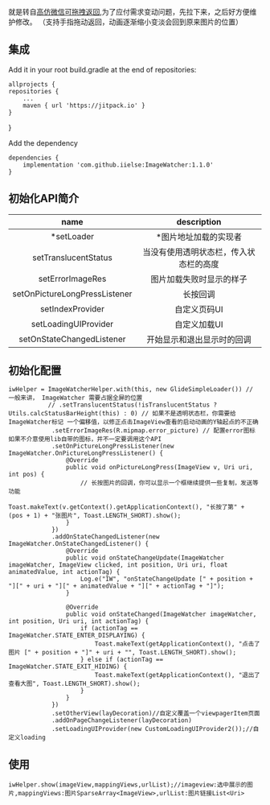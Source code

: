 
就是转自[高仿微信可拖拽返回][1],为了应付需求变动问题，先拉下来，之后好方便维护修改。
（支持手指拖动返回，动画逐渐缩小变淡会回到原来图片的位置）

## 集成 ##
Add it in your root build.gradle at the end of repositories:
    

    allprojects {
    repositories {
        ...
        maven { url 'https://jitpack.io' }
    }
}

Add the dependency

    dependencies {
        implementation 'com.github.iielse:ImageWatcher:1.1.0'
    }

## 初始化API简介 ##

 |name|description|
|:---:|:---:|
| *setLoader | *图片地址加载的实现者 |
| setTranslucentStatus | 当没有使用透明状态栏，传入状态栏的高度 |
| setErrorImageRes | 图片加载失败时显示的样子 |
| setOnPictureLongPressListener | 长按回调 |
| setIndexProvider | 自定义页码UI |
| setLoadingUIProvider | 自定义加载UI |
| setOnStateChangedListener | 开始显示和退出显示时的回调 |
## 初始化配置 ##

    iwHelper = ImageWatcherHelper.with(this, new GlideSimpleLoader()) // 一般来讲， ImageWatcher 需要占据全屏的位置
               // .setTranslucentStatus(!isTranslucentStatus ? Utils.calcStatusBarHeight(this) : 0) // 如果不是透明状态栏，你需要给ImageWatcher标记 一个偏移值，以修正点击ImageView查看的启动动画的Y轴起点的不正确
                .setErrorImageRes(R.mipmap.error_picture) // 配置error图标 如果不介意使用lib自带的图标，并不一定要调用这个API
                .setOnPictureLongPressListener(new ImageWatcher.OnPictureLongPressListener() {
                    @Override
                    public void onPictureLongPress(ImageView v, Uri uri, int pos) {
                        // 长按图片的回调，你可以显示一个框继续提供一些复制，发送等功能
                        Toast.makeText(v.getContext().getApplicationContext(), "长按了第" + (pos + 1) + "张图片", Toast.LENGTH_SHORT).show();
                    }
                })
                .addOnStateChangedListener(new ImageWatcher.OnStateChangedListener() {
                    @Override
                    public void onStateChangeUpdate(ImageWatcher imageWatcher, ImageView clicked, int position, Uri uri, float animatedValue, int actionTag) {
                        Log.e("IW", "onStateChangeUpdate [" + position + "][" + uri + "][" + animatedValue + "][" + actionTag + "]");
                    }

                    @Override
                    public void onStateChanged(ImageWatcher imageWatcher, int position, Uri uri, int actionTag) {
                        if (actionTag == ImageWatcher.STATE_ENTER_DISPLAYING) {
                            Toast.makeText(getApplicationContext(), "点击了图片 [" + position + "]" + uri + "", Toast.LENGTH_SHORT).show();
                        } else if (actionTag == ImageWatcher.STATE_EXIT_HIDING) {
                            Toast.makeText(getApplicationContext(), "退出了查看大图", Toast.LENGTH_SHORT).show();
                        }
                    }
                })
                .setOtherView(layDecoration)//自定义覆盖一个viewpagerItem页面
                .addOnPageChangeListener(layDecoration)
                .setLoadingUIProvider(new CustomLoadingUIProvider2());//自定义loading


## 使用 ##

    iwHelper.show(imageView,mappingViews,urlList);//imageview:选中展示的图片,mappingViews:图片SparseArray<ImageView>,urlList:图片链接List<Uri>

  [1]: https://github.com/iielse/ImageWatcher

